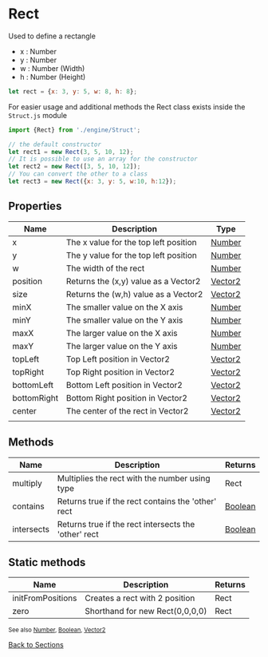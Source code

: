 # Rect

Used to define a rectangle
 - x : Number
 - y : Number
 - w : Number (Width)
 - h : Number (Height)
```javascript
let rect = {x: 3, y: 5, w: 8, h: 8}; 
```
For easier usage and additional methods the Rect class exists inside the `Struct.js` module

```javascript
import {Rect} from './engine/Struct';

// the default constructor
let rect1 = new Rect(3, 5, 10, 12);
// It is possible to use an array for the constructor
let rect2 = new Rect([3, 5, 10, 12]);
// You can convert the other to a class
let rect3 = new Rect({x: 3, y: 5, w:10, h:12});
```

## Properties
| Name | Description | Type |
| --- | --- | --- |
| x | The x value for the top left position | [Number](https://developer.mozilla.org/en-US/docs/Web/JavaScript/Reference/Global_Objects/Number) |
| y | The y value for the top left position | [Number](https://developer.mozilla.org/en-US/docs/Web/JavaScript/Reference/Global_Objects/Number) |
| w | The width of the rect | [Number](https://developer.mozilla.org/en-US/docs/Web/JavaScript/Reference/Global_Objects/Number) |
| position | Returns the (x,y) value as a Vector2 | [Vector2](./Vector2.md) |
| size | Returns the (w,h) value as a Vector2 | [Vector2](./Vector2.md) |
| minX | The smaller value on the X axis | [Number](https://developer.mozilla.org/en-US/docs/Web/JavaScript/Reference/Global_Objects/Number) |
| minY | The smaller value on the Y axis | [Number](https://developer.mozilla.org/en-US/docs/Web/JavaScript/Reference/Global_Objects/Number) |
| maxX | The larger value on the X axis | [Number](https://developer.mozilla.org/en-US/docs/Web/JavaScript/Reference/Global_Objects/Number) |
| maxY | The larger value on the Y axis | [Number](https://developer.mozilla.org/en-US/docs/Web/JavaScript/Reference/Global_Objects/Number) |
| topLeft | Top Left position in Vector2 | [Vector2](./Vector2.md) |
| topRight | Top Right position in Vector2 | [Vector2](./Vector2.md) |
| bottomLeft | Bottom Left position in Vector2 | [Vector2](./Vector2.md) |
| bottomRight | Bottom Right position in Vector2 | [Vector2](./Vector2.md) |
| center | The center of the rect in Vector2 | [Vector2](./Vector2.md) |
|  |  |  |

## Methods
| Name | Description | Returns |
| --- | --- | --- |
| multiply | Multiplies the rect with the number using type | Rect |
| contains | Returns true if the rect contains the 'other' rect | [Boolean](https://developer.mozilla.org/en-US/docs/Web/JavaScript/Reference/Global_Objects/Boolean) |
| intersects | Returns true if the rect intersects the 'other' rect | [Boolean](https://developer.mozilla.org/en-US/docs/Web/JavaScript/Reference/Global_Objects/Boolean) |


## Static methods
| Name | Description | Returns |
| --- | --- | --- |
| initFromPositions | Creates a rect with 2 position | Rect |
| zero | Shorthand for new Rect(0,0,0,0) | Rect |

<sub>See also [Number](https://developer.mozilla.org/en-US/docs/Web/JavaScript/Reference/Global_Objects/Number), [Boolean](https://developer.mozilla.org/en-US/docs/Web/JavaScript/Reference/Global_Objects/Boolean), [Vector2](./Vector2.md)</sub>

[Back to Sections](../../ReadMe.md)